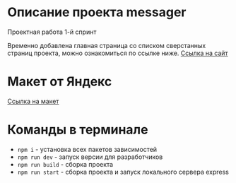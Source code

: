 # Описание проекта messager
Проектная работа 1-й спринт

Временно добавлена главная страница со списком сверстанных страниц проекта, можно ознакомиться по ссылке ниже. 
[Ссылка на сайт](https://deploy--gilded-biscochitos-8da803.netlify.app/)

# Макет от Яндекс
[Ссылка на макет](https://www.figma.com/file/jF5fFFzgGOxQeB4CmKWTiE/Chat_external_link?type=design&node-id=0-1&mode=design&t=gbOm3niEisEOqcLo-0)

# Команды в терминале
- `npm i` - установка всех пакетов зависимостей
- `npm run dev` - запуск версии для разработчиков
- `npm run build` - сборка проекта
- `npm run start` - сборка проекта и запуск локального сервера express
